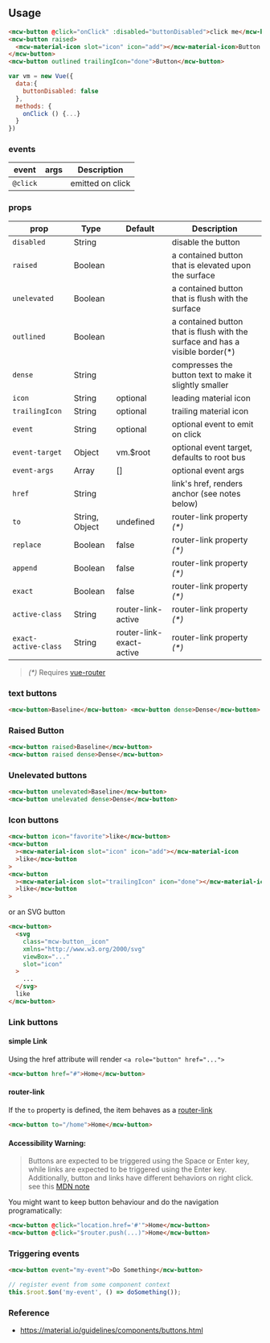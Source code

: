 ## Usage

```html
<mcw-button @click="onClick" :disabled="buttonDisabled">click me</mcw-button>
<mcw-button raised>
  <mcw-material-icon slot="icon" icon="add"></mcw-material-icon>Button
</mcw-button>
<mcw-button outlined trailingIcon="done">Button</mcw-button>
```

```javascript
var vm = new Vue({
  data:{
    buttonDisabled: false
  },
  methods: {
    onClick () {...}
  }
})
```

### events

| event    | args | Description      |
| -------- | ---- | ---------------- |
| `@click` |      | emitted on click |

### props

| prop                 | Type           | Default                  | Description                                                                    |
| -------------------- | -------------- | ------------------------ | ------------------------------------------------------------------------------ |
| `disabled`           | String         |                          | disable the button                                                             |
| `raised`             | Boolean        |                          | a contained button that is elevated upon the surface                           |
| `unelevated`         | Boolean        |                          | a contained button that is flush with the surface                              |
| `outlined`           | Boolean        |                          | a contained button that is flush with the surface and has a visible border(\*) |
| `dense`              | String         |                          | compresses the button text to make it slightly smaller                         |
| `icon`               | String         | optional                 | leading material icon                                                          |
| `trailingIcon`       | String         | optional                 | trailing material icon                                                         |
| `event`              | String         | optional                 | optional event to emit on click                                                |
| `event-target`       | Object         | vm.\$root                | optional event target, defaults to root bus                                    |
| `event-args`         | Array          | []                       | optional event args                                                            |
| `href`               | String         |                          | link's href, renders anchor (see notes below)                                  |
| `to`                 | String, Object | undefined                | router-link property _(\*)_                                                    |
| `replace`            | Boolean        | false                    | router-link property _(\*)_                                                    |
| `append`             | Boolean        | false                    | router-link property _(\*)_                                                    |
| `exact`              | Boolean        | false                    | router-link property _(\*)_                                                    |
| `active-class`       | String         | router-link-active       | router-link property _(\*)_                                                    |
| `exact-active-class` | String         | router-link-exact-active | router-link property _(\*)_                                                    |

> _(\*)_ Requires [vue-router](https://router.vuejs.org)

### text buttons

```html
<mcw-button>Baseline</mcw-button> <mcw-button dense>Dense</mcw-button>
```

### Raised Button

```html
<mcw-button raised>Baseline</mcw-button>
<mcw-button raised dense>Dense</mcw-button>
```

### Unelevated buttons

```html
<mcw-button unelevated>Baseline</mcw-button>
<mcw-button unelevated dense>Dense</mcw-button>
```

### Icon buttons

```html
<mcw-button icon="favorite">like</mcw-button>
<mcw-button
  ><mcw-material-icon slot="icon" icon="add"></mcw-material-icon
  >like</mcw-button
>
<mcw-button
  ><mcw-material-icon slot="trailingIcon" icon="done"></mcw-material-icon
  >like</mcw-button
>
```

or an SVG button

```html
<mcw-button>
  <svg
    class="mcw-button__icon"
    xmlns="http://www.w3.org/2000/svg"
    viewBox="..."
    slot="icon"
  >
    ...
  </svg>
  like
</mcw-button>
```

### Link buttons

#### simple Link

Using the href attribute will render `<a role="button" href="...">`

```html
<mcw-button href="#">Home</mcw-button>
```

#### router-link

If the `to` property is defined, the item behaves as a
[router-link](https://router.vuejs.org/en/api/router-link.html)

```html
<mcw-button to="/home">Home</mcw-button>
```

#### Accessibility Warning:

> Buttons are expected to be triggered using the Space or Enter key,
> while links are expected to be triggered using the Enter key.
> Additionally, button and links have different behaviors on right click.
> see this [MDN note](https://developer.mozilla.org/en-US/docs/Web/Accessibility/ARIA/ARIA_Techniques/Using_the_button_role#Keyboard_and_focus)

You might want to keep button behaviour and do the navigation programatically:

```html
<mcw-button @click="location.href='#'">Home</mcw-button>
<mcw-button @click="$router.push(...)">Home</mcw-button>
```

### Triggering events

```html
<mcw-button event="my-event">Do Something</mcw-button>
```

```javascript
// register event from some component context
this.$root.$on('my-event', () => doSomething());
```

### Reference

- <https://material.io/guidelines/components/buttons.html>
